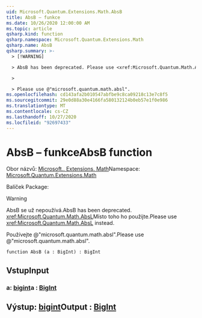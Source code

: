 ```yaml
---
uid: Microsoft.Quantum.Extensions.Math.AbsB
title: AbsB – funkce
ms.date: 10/26/2020 12:00:00 AM
ms.topic: article
qsharp.kind: function
qsharp.namespace: Microsoft.Quantum.Extensions.Math
qsharp.name: AbsB
qsharp.summary: >-
  > [!WARNING]

  > AbsB has been deprecated. Please use <xref:Microsoft.Quantum.Math.AbsL> instead.

  >

  > Please use @"microsoft.quantum.math.absl".
ms.openlocfilehash: cd143afa2b010547abfbe9c8ca09218c13e7c8f5
ms.sourcegitcommit: 29e0d88a30e4166fa580132124b0eb57e1f0e986
ms.translationtype: MT
ms.contentlocale: cs-CZ
ms.lasthandoff: 10/27/2020
ms.locfileid: "92697433"
---
```

# <a name="absb-function"></a><span data-ttu-id="d8da1-102">AbsB – funkce</span><span class="sxs-lookup"><span data-stu-id="d8da1-102">AbsB function</span></span>

<span data-ttu-id="d8da1-103">Obor názvů: [Microsoft.. Extensions. Math](xref:Microsoft.Quantum.Extensions.Math)</span><span class="sxs-lookup"><span data-stu-id="d8da1-103">Namespace: [Microsoft.Quantum.Extensions.Math](xref:Microsoft.Quantum.Extensions.Math)</span></span>

<span data-ttu-id="d8da1-104">Balíček [](https://nuget.org/packages/)</span><span class="sxs-lookup"><span data-stu-id="d8da1-104">Package: [](https://nuget.org/packages/)</span></span>


> [!WARNING]
> <span data-ttu-id="d8da1-105">AbsB se už nepoužívá.</span><span class="sxs-lookup"><span data-stu-id="d8da1-105">AbsB has been deprecated.</span></span> <span data-ttu-id="d8da1-106"><xref:Microsoft.Quantum.Math.AbsL>Místo toho ho použijte.</span><span class="sxs-lookup"><span data-stu-id="d8da1-106">Please use <xref:Microsoft.Quantum.Math.AbsL> instead.</span></span>
>
> <span data-ttu-id="d8da1-107">Používejte @"microsoft.quantum.math.absl".</span><span class="sxs-lookup"><span data-stu-id="d8da1-107">Please use @"microsoft.quantum.math.absl".</span></span>



```qsharp
function AbsB (a : BigInt) : BigInt
```


## <a name="input"></a><span data-ttu-id="d8da1-108">Vstup</span><span class="sxs-lookup"><span data-stu-id="d8da1-108">Input</span></span>

### <a name="a--bigint"></a><span data-ttu-id="d8da1-109">a: [bigint](xref:microsoft.quantum.lang-ref.bigint)</span><span class="sxs-lookup"><span data-stu-id="d8da1-109">a : [BigInt](xref:microsoft.quantum.lang-ref.bigint)</span></span>





## <a name="output--bigint"></a><span data-ttu-id="d8da1-110">Výstup: [bigint](xref:microsoft.quantum.lang-ref.bigint)</span><span class="sxs-lookup"><span data-stu-id="d8da1-110">Output : [BigInt](xref:microsoft.quantum.lang-ref.bigint)</span></span>

